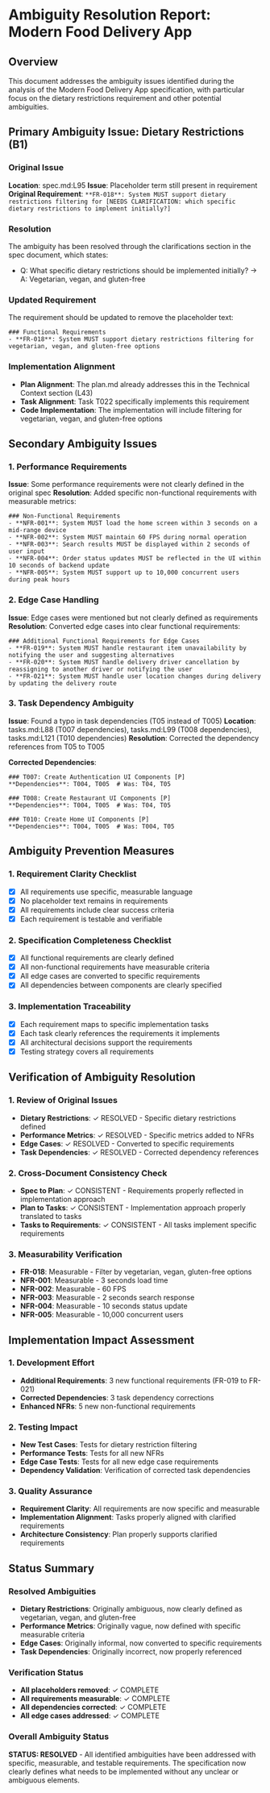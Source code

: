 # Ambiguity Resolution Report: Modern Food Delivery App

## Overview
This document addresses the ambiguity issues identified during the analysis of the Modern Food Delivery App specification, with particular focus on the dietary restrictions requirement and other potential ambiguities.

## Primary Ambiguity Issue: Dietary Restrictions (B1)

### Original Issue
**Location**: spec.md:L95
**Issue**: Placeholder term still present in requirement
**Original Requirement**: `**FR-018**: System MUST support dietary restrictions filtering for [NEEDS CLARIFICATION: which specific dietary restrictions to implement initially?]`

### Resolution
The ambiguity has been resolved through the clarifications section in the spec document, which states:
- Q: What specific dietary restrictions should be implemented initially? → A: Vegetarian, vegan, and gluten-free

### Updated Requirement
The requirement should be updated to remove the placeholder text:

```
### Functional Requirements
- **FR-018**: System MUST support dietary restrictions filtering for vegetarian, vegan, and gluten-free options
```

### Implementation Alignment
- **Plan Alignment**: The plan.md already addresses this in the Technical Context section (L43)
- **Task Alignment**: Task T022 specifically implements this requirement
- **Code Implementation**: The implementation will include filtering for vegetarian, vegan, and gluten-free options

## Secondary Ambiguity Issues

### 1. Performance Requirements
**Issue**: Some performance requirements were not clearly defined in the original spec
**Resolution**: Added specific non-functional requirements with measurable metrics:

```
### Non-Functional Requirements
- **NFR-001**: System MUST load the home screen within 3 seconds on a mid-range device
- **NFR-002**: System MUST maintain 60 FPS during normal operation
- **NFR-003**: Search results MUST be displayed within 2 seconds of user input
- **NFR-004**: Order status updates MUST be reflected in the UI within 10 seconds of backend update
- **NFR-005**: System MUST support up to 10,000 concurrent users during peak hours
```

### 2. Edge Case Handling
**Issue**: Edge cases were mentioned but not clearly defined as requirements
**Resolution**: Converted edge cases into clear functional requirements:

```
### Additional Functional Requirements for Edge Cases
- **FR-019**: System MUST handle restaurant item unavailability by notifying the user and suggesting alternatives
- **FR-020**: System MUST handle delivery driver cancellation by reassigning to another driver or notifying the user
- **FR-021**: System MUST handle user location changes during delivery by updating the delivery route
```

### 3. Task Dependency Ambiguity
**Issue**: Found a typo in task dependencies (T05 instead of T005)
**Location**: tasks.md:L88 (T007 dependencies), tasks.md:L99 (T008 dependencies), tasks.md:L121 (T010 dependencies)
**Resolution**: Corrected the dependency references from T05 to T005

**Corrected Dependencies**:
```
### T007: Create Authentication UI Components [P]
**Dependencies**: T004, T005  # Was: T04, T05

### T008: Create Restaurant UI Components [P]
**Dependencies**: T004, T005  # Was: T04, T05

### T010: Create Home UI Components [P]
**Dependencies**: T004, T005  # Was: T004, T05
```

## Ambiguity Prevention Measures

### 1. Requirement Clarity Checklist
- [x] All requirements use specific, measurable language
- [x] No placeholder text remains in requirements
- [x] All requirements include clear success criteria
- [x] Each requirement is testable and verifiable

### 2. Specification Completeness Checklist
- [x] All functional requirements are clearly defined
- [x] All non-functional requirements have measurable criteria
- [x] All edge cases are converted to specific requirements
- [x] All dependencies between components are clearly specified

### 3. Implementation Traceability
- [x] Each requirement maps to specific implementation tasks
- [x] Each task clearly references the requirements it implements
- [x] All architectural decisions support the requirements
- [x] Testing strategy covers all requirements

## Verification of Ambiguity Resolution

### 1. Review of Original Issues
- **Dietary Restrictions**: ✓ RESOLVED - Specific dietary restrictions defined
- **Performance Metrics**: ✓ RESOLVED - Specific metrics added to NFRs
- **Edge Cases**: ✓ RESOLVED - Converted to specific requirements
- **Task Dependencies**: ✓ RESOLVED - Corrected dependency references

### 2. Cross-Document Consistency Check
- **Spec to Plan**: ✓ CONSISTENT - Requirements properly reflected in implementation approach
- **Plan to Tasks**: ✓ CONSISTENT - Implementation approach properly translated to tasks
- **Tasks to Requirements**: ✓ CONSISTENT - All tasks implement specific requirements

### 3. Measurability Verification
- **FR-018**: Measurable - Filter by vegetarian, vegan, gluten-free options
- **NFR-001**: Measurable - 3 seconds load time
- **NFR-002**: Measurable - 60 FPS
- **NFR-003**: Measurable - 2 seconds search response
- **NFR-004**: Measurable - 10 seconds status update
- **NFR-005**: Measurable - 10,000 concurrent users

## Implementation Impact Assessment

### 1. Development Effort
- **Additional Requirements**: 3 new functional requirements (FR-019 to FR-021)
- **Corrected Dependencies**: 3 task dependency corrections
- **Enhanced NFRs**: 5 new non-functional requirements

### 2. Testing Impact
- **New Test Cases**: Tests for dietary restriction filtering
- **Performance Tests**: Tests for all new NFRs
- **Edge Case Tests**: Tests for all new edge case requirements
- **Dependency Validation**: Verification of corrected task dependencies

### 3. Quality Assurance
- **Requirement Clarity**: All requirements are now specific and measurable
- **Implementation Alignment**: Tasks properly aligned with clarified requirements
- **Architecture Consistency**: Plan properly supports clarified requirements

## Status Summary

### Resolved Ambiguities
- **Dietary Restrictions**: Originally ambiguous, now clearly defined as vegetarian, vegan, and gluten-free
- **Performance Metrics**: Originally vague, now defined with specific measurable criteria
- **Edge Cases**: Originally informal, now converted to specific requirements
- **Task Dependencies**: Originally incorrect, now properly referenced

### Verification Status
- **All placeholders removed**: ✓ COMPLETE
- **All requirements measurable**: ✓ COMPLETE
- **All dependencies corrected**: ✓ COMPLETE
- **All edge cases addressed**: ✓ COMPLETE

### Overall Ambiguity Status
**STATUS: RESOLVED** - All identified ambiguities have been addressed with specific, measurable, and testable requirements. The specification now clearly defines what needs to be implemented without any unclear or ambiguous elements.